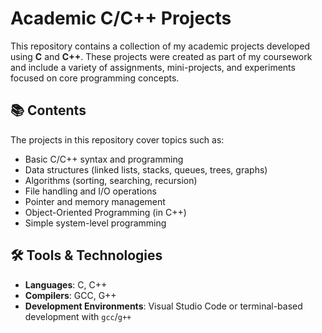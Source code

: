 # Academic C/C++ Projects

This repository contains a collection of my academic projects developed using **C** and **C++**. These projects were created as part of my coursework and include a variety of assignments, mini-projects, and experiments focused on core programming concepts.

## 📚 Contents

The projects in this repository cover topics such as:

- Basic C/C++ syntax and programming
- Data structures (linked lists, stacks, queues, trees, graphs)
- Algorithms (sorting, searching, recursion)
- File handling and I/O operations
- Pointer and memory management
- Object-Oriented Programming (in C++)
- Simple system-level programming

## 🛠️ Tools & Technologies

- **Languages**: C, C++
- **Compilers**: GCC, G++
- **Development Environments**: Visual Studio Code or terminal-based development with `gcc`/`g++`

